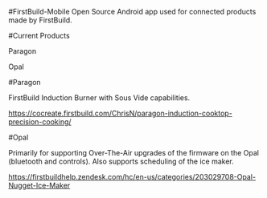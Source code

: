 #FirstBuild-Mobile
Open Source Android app used for connected products made by FirstBuild.

#Current Products

Paragon

Opal

#Paragon

FirstBuild Induction Burner with Sous Vide capabilities.

https://cocreate.firstbuild.com/ChrisN/paragon-induction-cooktop-precision-cooking/

#Opal

Primarily for supporting Over-The-Air upgrades of the firmware on the Opal (bluetooth and controls). Also supports scheduling of the ice maker.

https://firstbuildhelp.zendesk.com/hc/en-us/categories/203029708-Opal-Nugget-Ice-Maker

